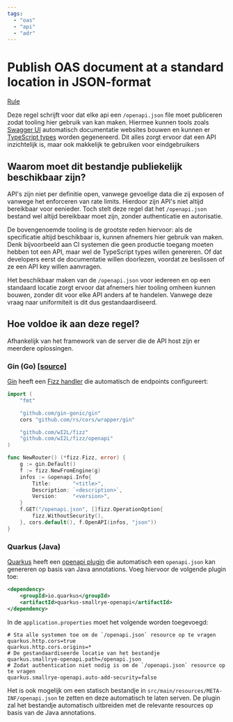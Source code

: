 ```yaml
---
tags:
  - "oas"
  - "api"
  - "adr"
---
```


# Publish OAS document at a standard location in JSON-format

[Rule](https://gitdocumentatie.logius.nl/publicatie/api/adr/#/core/publish-openapi)

Deze regel schrijft voor dat elke api een `/openapi.json` file moet publiceren zodat tooling hier gebruik van kan maken.
Hiermee kunnen tools zoals [Swagger UI](https://swagger.io/tools/swagger-ui/) automatisch documentatie websites bouwen en kunnen er [TypeScript types](https://openapi-ts.dev/) worden gegenereerd.
Dit alles zorgt ervoor dat een API inzichtelijk is, maar ook makkelijk te gebruiken voor eindgebruikers

## Waarom moet dit bestandje publiekelijk beschikbaar zijn?

API's zijn niet per definitie open, vanwege gevoelige data die zij exposen of vanwege het enforceren van rate limits.
Hierdoor zijn API's niet altijd bereikbaar voor eenieder.
Toch stelt deze regel dat het `/openapi.json` bestand wel altijd bereikbaar moet zijn, zonder authenticatie en autorisatie.

De bovengenoemde tooling is de grootste reden hiervoor: als de specificatie altijd beschikbaar is, kunnen afnemers hier gebruik van maken.
Denk bijvoorbeeld aan CI systemen die geen productie toegang moeten hebben tot een API, maar wel de TypeScript types willen genereren.
Of dat developers eerst de documentatie willen doorlezen, voordat ze beslissen of ze een API key willen aanvragen.

Het beschikbaar maken van de `/openapi.json` voor iedereen en op een standaard locatie zorgt ervoor dat afnemers hier tooling omheen kunnen bouwen, zonder dit voor elke API anders af te handelen.
Vanwege deze vraag naar uniformiteit is dit dus gestandaardiseerd.

## Hoe voldoe ik aan deze regel?

Afhankelijk van het framework van de server die de API host zijn er meerdere oplossingen.

### Gin (Go) [[source]](https://medium.com/@denispalnitsky/autogenerated-api-documentation-in-go-with-open-api-swagger-a0ed1edb084c)

[Gin](https://gin-gonic.com/) heeft een [Fizz handler](https://github.com/wI2L/fizz) die automatisch de endpoints configureert:

```go
import (
	"fmt"

	"github.com/gin-gonic/gin"
    cors "github.com/rs/cors/wrapper/gin"

	"github.com/wI2L/fizz"
	"github.com/wI2L/fizz/openapi"
)

func NewRouter() (*fizz.Fizz, error) {
    g := gin.Default()
    f := fizz.NewFromEngine(g)
    infos := &openapi.Info{
        Title:       "<title>",
        Description: `<description>`,
        Version:     "<version>",
    }
    f.GET("/openapi.json", []fizz.OperationOption{
        fizz.WithoutSecurity(),
    }, cors.default(), f.OpenAPI(infos, "json"))
}
```

### Quarkus (Java)

[Quarkus](https://quarkus.io/) heeft een [openapi plugin](https://quarkus.io/guides/openapi-swaggerui) die automatisch een `openapi.json` kan genereren op basis van Java annotations.
Voeg hiervoor de volgende plugin toe:

```xml
<dependency>
    <groupId>io.quarkus</groupId>
    <artifactId>quarkus-smallrye-openapi</artifactId>
</dependency>
```

In de `application.properties` moet het volgende worden toegevoegd:

```properties
# Sta alle systemen toe om de `/openapi.json` resource op te vragen
quarkus.http.cors=true
quarkus.http.cors.origins=*
# De gestandaardiseerde locatie van het bestandje
quarkus.smallrye-openapi.path=/openapi.json
# Zodat authentication niet nodig is om de `/openapi.json` resource op te vragen
quarkus.smallrye-openapi.auto-add-security=false
```

Het is ook mogelijk om een statisch bestandje in `src/main/resources/META-INF/openapi.json` te zetten en deze automatisch te laten serven.
De plugin zal het bestandje automatisch uitbreiden met de relevante resources op basis van de Java annotations.
